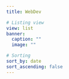 ```yaml
---
title: WebDev

# Listing view
view: list
banner:
  caption: ""
  image: ""

# Sorting
sort_by: date
sort_ascending: false
---
```

